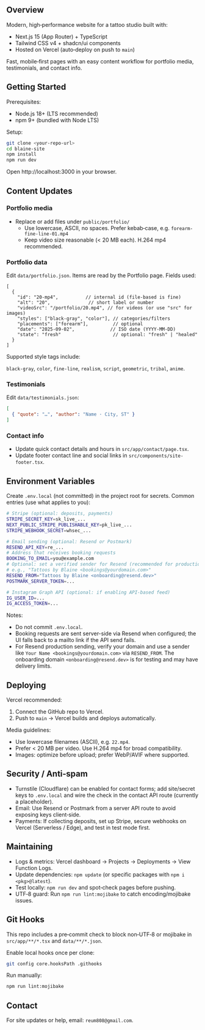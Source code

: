 ## Overview

Modern, high‑performance website for a tattoo studio built with:

- Next.js 15 (App Router) + TypeScript
- Tailwind CSS v4 + shadcn/ui components
- Hosted on Vercel (auto‑deploy on push to `main`)

Fast, mobile‑first pages with an easy content workflow for portfolio media, testimonials, and contact info.

## Getting Started

Prerequisites:

- Node.js 18+ (LTS recommended)
- npm 9+ (bundled with Node LTS)

Setup:

```bash
git clone <your-repo-url>
cd blaine-site
npm install
npm run dev
```

Open http://localhost:3000 in your browser.

## Content Updates

### Portfolio media

- Replace or add files under `public/portfolio/`
  - Use lowercase, ASCII, no spaces. Prefer kebab‑case, e.g. `forearm-fine-line-01.mp4`
  - Keep video size reasonable (< 20 MB each). H.264 mp4 recommended.

### Portfolio data

Edit `data/portfolio.json`. Items are read by the Portfolio page. Fields used:

```jsonc
[
  {
    "id": "20-mp4",          // internal id (file-based is fine)
    "alt": "20",              // short label or number
    "videoSrc": "/portfolio/20.mp4", // for videos (or use "src" for images)
    "styles": ["black-gray", "color"], // categories/filters
    "placements": ["forearm"],         // optional
    "date": "2025-09-02",             // ISO date (YYYY-MM-DD)
    "state": "fresh"                   // optional: "fresh" | "healed"
  }
]
```

Supported style tags include:

`black-gray`, `color`, `fine-line`, `realism`, `script`, `geometric`, `tribal`, `anime`.

### Testimonials

Edit `data/testimonials.json`:

```json
[
  { "quote": "…", "author": "Name · City, ST" }
]
```

### Contact info

- Update quick contact details and hours in `src/app/contact/page.tsx`.
- Update footer contact line and social links in `src/components/site-footer.tsx`.

## Environment Variables

Create `.env.local` (not committed) in the project root for secrets. Common entries (use what applies to you):

```bash
# Stripe (optional: deposits, payments)
STRIPE_SECRET_KEY=sk_live_...
NEXT_PUBLIC_STRIPE_PUBLISHABLE_KEY=pk_live_...
STRIPE_WEBHOOK_SECRET=whsec_...

# Email sending (optional: Resend or Postmark)
RESEND_API_KEY=re_...
# Address that receives booking requests
BOOKING_TO_EMAIL=you@example.com
# Optional: set a verified sender for Resend (recommended for production)
# e.g., "Tattoos by Blaine <bookings@yourdomain.com>"
RESEND_FROM="Tattoos by Blaine <onboarding@resend.dev>"
POSTMARK_SERVER_TOKEN=...

# Instagram Graph API (optional: if enabling API-based feed)
IG_USER_ID=...
IG_ACCESS_TOKEN=...
```

Notes:

- Do not commit `.env.local`.
- Booking requests are sent server-side via Resend when configured; the UI falls back to a mailto link if the API send fails.
- For Resend production sending, verify your domain and use a sender like `Your Name <bookings@yourdomain.com>` via `RESEND_FROM`. The onboarding domain `<onboarding@resend.dev>` is for testing and may have delivery limits.

## Deploying

Vercel recommended:

1) Connect the GitHub repo to Vercel.
2) Push to `main` → Vercel builds and deploys automatically.

Media guidelines:

- Use lowercase filenames (ASCII), e.g. `22.mp4`.
- Prefer < 20 MB per video. Use H.264 mp4 for broad compatibility.
- Images: optimize before upload; prefer WebP/AVIF where supported.

## Security / Anti‑spam

- Turnstile (Cloudflare) can be enabled for contact forms; add site/secret keys to `.env.local` and wire the check in the contact API route (currently a placeholder).
- Email: Use Resend or Postmark from a server API route to avoid exposing keys client‑side.
- Payments: If collecting deposits, set up Stripe, secure webhooks on Vercel (Serverless / Edge), and test in test mode first.

## Maintaining

- Logs & metrics: Vercel dashboard → Projects → Deployments → View Function Logs.
- Update dependencies: `npm update` (or specific packages with `npm i <pkg>@latest`).
- Test locally: `npm run dev` and spot‑check pages before pushing.
- UTF‑8 guard: Run `npm run lint:mojibake` to catch encoding/mojibake issues.

## Git Hooks

This repo includes a pre‑commit check to block non‑UTF‑8 or mojibake in `src/app/**/*.tsx` and `data/**/*.json`.

Enable local hooks once per clone:

```bash
git config core.hooksPath .githooks
```

Run manually:

```bash
npm run lint:mojibake
```

## Contact

For site updates or help, email: `reum808@gmail.com`.
